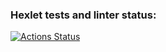 ### Hexlet tests and linter status:
[![Actions Status](https://github.com/Denisgitdeveloper/frontend-project-44/actions/workflows/hexlet-check.yml/badge.svg)](https://github.com/Denisgitdeveloper/frontend-project-44/actions)